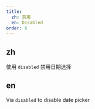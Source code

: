 ```yaml
---
title:
  zh: 禁用
  en: Disabled
order: 6
---
```


## zh

使用 `disabled` 禁用日期选择

## en

Via `disabled` to disable date picker
